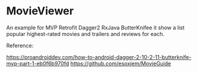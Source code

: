 # MovieViewer
An example for MVP Retrofit Dagger2 RxJava ButterKnifee
it show a list popular highest-rated movies and trailers and reviews for each.

Reference:

https://proandroiddev.com/how-to-android-dagger-2-10-2-11-butterknife-mvp-part-1-eb0f6b970fd
https://github.com/esoxjem/MovieGuide



